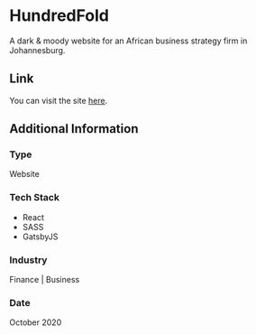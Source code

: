 # HundredFold
A dark & moody website for an African business strategy firm in Johannesburg.

## Link
You can visit the site [here](https://www.hundredfold.co.za).

## Additional Information

### Type
Website

### Tech Stack
* React
* SASS
* GatsbyJS

### Industry
Finance | Business

### Date
October 2020






